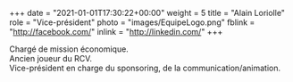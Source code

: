 +++
date = "2021-01-01T17:30:22+00:00"
weight = 5
title = "Alain Loriolle"
role = "Vice-président"
photo = "images/EquipeLogo.png"
fblink = "http://facebook.com/"
inlink = "http://linkedin.com/"
+++

Chargé de mission économique.  
Ancien joueur du RCV.  
Vice-président en charge du sponsoring, de la communication/animation.
